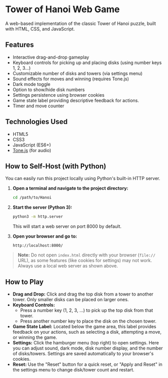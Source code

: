 # Tower of Hanoi Web Game

A web-based implementation of the classic Tower of Hanoi puzzle, built with HTML, CSS, and JavaScript.

## Features

- Interactive drag-and-drop gameplay
- Keyboard controls for picking up and placing disks (using number keys 1, 2, 3...)
- Customizable number of disks and towers (via settings menu)
- Sound effects for moves and winning (requires Tone.js)
- Dark mode toggle
- Option to show/hide disk numbers
- Settings persistence using browser cookies
- Game state label providing descriptive feedback for actions.
- Timer and move counter

## Technologies Used

- HTML5
- CSS3
- JavaScript (ES6+)
- [Tone.js](https://tonejs.github.io/) (for audio)

## How to Self-Host (with Python)

You can easily run this project locally using Python's built-in HTTP server.

1. **Open a terminal and navigate to the project directory:**
    ```sh
    cd /path/to/Hanoi
    ```

2. **Start the server (Python 3):**
    ```sh
    python3 -m http.server
    ```
    This will start a web server on port 8000 by default.

3. **Open your browser and go to:**
    ```
    http://localhost:8000/
    ```

> **Note:**
> Do not open `index.html` directly with your browser (`file://` URL), as some features (like cookies for settings) may not work. Always use a local web server as shown above.

## How to Play

- **Drag and Drop:** Click and drag the top disk from a tower to another tower. Only smaller disks can be placed on larger ones.
- **Keyboard Controls:**
  - Press a number key (1, 2, 3, ...) to pick up the top disk from that tower.
  - Press another number key to place the disk on the chosen tower.
- **Game State Label:**
  Located below the game area, this label provides feedback on your actions, such as selecting a disk, attempting a move, or winning the game.
- **Settings:**
  Click the hamburger menu (top right) to open settings. Here you can adjust sound, dark mode, disk number display, and the number of disks/towers. Settings are saved automatically to your browser's cookies.
- **Reset:**
  Use the "Reset" button for a quick reset, or "Apply and Reset" in the settings menu to change disk/tower count and restart.